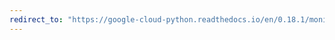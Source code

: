 ```yaml
---
redirect_to: "https://google-cloud-python.readthedocs.io/en/0.18.1/monitoring-resource.html"
---
```

